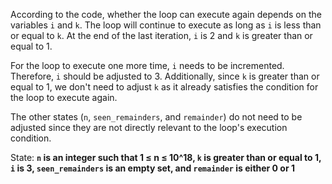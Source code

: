 According to the code, whether the loop can execute again depends on the variables `i` and `k`. The loop will continue to execute as long as `i` is less than or equal to `k`. At the end of the last iteration, `i` is 2 and `k` is greater than or equal to 1. 

For the loop to execute one more time, `i` needs to be incremented. Therefore, `i` should be adjusted to 3. Additionally, since `k` is greater than or equal to 1, we don't need to adjust `k` as it already satisfies the condition for the loop to execute again. 

The other states (`n`, `seen_remainders`, and `remainder`) do not need to be adjusted since they are not directly relevant to the loop's execution condition.

State: **`n` is an integer such that 1 ≤ n ≤ 10^18, `k` is greater than or equal to 1, `i` is 3, `seen_remainders` is an empty set, and `remainder` is either 0 or 1**